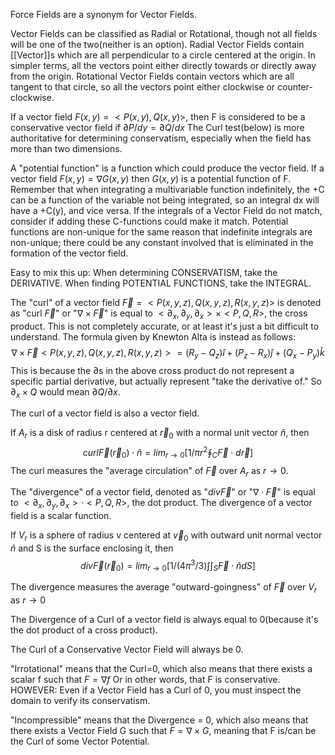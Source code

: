 
Force Fields are a synonym for Vector Fields.

Vector Fields can be classified as Radial or Rotational, though not all fields will be one of the two(neither is an option).
Radial Vector Fields contain [[Vector]]s which are all perpendicular to a circle centered at the origin. In simpler terms, all the vectors point either directly towards or directly away from the origin.
Rotational Vector Fields contain vectors which are all tangent to that circle, so all the vectors point either clockwise or counter-clockwise.

If a vector field $F(x,y) = <P(x,y),Q(x,y)>$, then F is considered to be a conservative vector field if $\partial P/dy = \partial Q/dx$
The Curl test(below) is more authoritative for determining conservatism, especially when the field has more than two dimensions.

A "potential function" is a function which could produce the vector field. If a vector field $F(x,y)=\nabla G(x,y)$ then $G(x,y)$ is a potential function of F. Remember that when integrating a multivariable function indefinitely, the +C can be a function of the variable not being integrated, so an integral dx will have a +C(y), and vice versa. If the integrals of a Vector Field do not match, consider if adding these C-functions could make it match.
Potential functions are non-unique for the same reason that indefinite integrals are non-unique; there could be any constant involved that is eliminated in the formation of the vector field.

Easy to mix this up: When determining CONSERVATISM, take the DERIVATIVE. When finding POTENTIAL FUNCTIONS, take the INTEGRAL.

The "curl" of a vector field $\overrightarrow{F}=<P(x,y,z),Q(x,y,z),R(x,y,z)>$ is denoted as "curl $\overrightarrow{F}$" or "$\nabla \times \overrightarrow{F}$" is equal to $<\partial_x, \partial_y, \partial_x> \times <P,Q,R>$, the cross product.
This is not completely accurate, or at least it's just a bit difficult to understand. The formula given by Knewton Alta is instead as follows: $$\nabla \times \overrightarrow{F}<P(x,y,z),Q(x,y,z),R(x,y,z)> = (R_y - Q_z)\hat{i} + (P_z - R_x)\hat{j} + (Q_x-P_y)\hat{k}$$
This is because the $\partial$s in the above cross product do not represent a specific partial derivative, but actually represent "take the derivative of." So $\partial_x \times Q$ would mean $\partial Q/\partial x$.

The curl of a vector field is also a vector field.

If $A_r$ is a disk of radius r centered at $\overrightarrow{r}_0$ with a normal unit vector $\hat{n}$, then $$curl\overrightarrow{F}(\overrightarrow{r}_0)\cdot \hat{n} = lim_{r → 0}[ 1/\pi r^2 \oint_C \overrightarrow{F}\cdot d\overrightarrow{r}]$$ The curl measures the "average circulation" of $\overrightarrow{F}$ over $A_r$ as $r → 0$.

The "divergence" of a vector field, denoted as "$div\overrightarrow{F}$" or "$\nabla \cdot \overrightarrow{F}$" is equal to $<\partial_x, \partial_y, \partial_x> \cdot <P,Q,R>$, the dot product.
The divergence of a vector field is a scalar function.

If $V_r$ is a sphere of radius v centered at $\overrightarrow{v}_0$ with outward unit normal vector $\hat{n}$ and S is the surface enclosing it, then $$div\overrightarrow{F}(\overrightarrow{r}_0) = lim_{r → 0} [1/(4\pi^3/3)\int\int_S\overrightarrow{F}\cdot\hat{n} dS]$$

The divergence measures the average "outward-goingness" of $\overrightarrow{F}$ over $V_r$ as $r → 0$ 

The Divergence of a Curl of a vector field is always equal to 0(because it's the dot product of a cross product).

The Curl of a Conservative Vector Field will always be 0.

"Irrotational" means that the Curl=0, which also means that there exists a scalar f such that $F = \nabla f$
Or in other words, that F is conservative. HOWEVER: Even if a Vector Field has a Curl of 0, you must inspect the domain to verify its conservatism.

"Incompressible" means that the Divergence = 0, which also means that there exists a Vector Field G such that $F = \nabla \times G$, meaning that F is/can be the Curl of some Vector Potential.